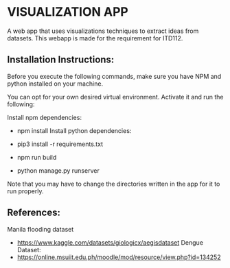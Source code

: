 
# VISUALIZATION APP

A web app that uses visualizations techniques to extract ideas from datasets. This webapp is made for the requirement for ITD112.

## Installation Instructions:

Before you execute the following commands, make sure you have NPM and python installed on your machine.

You can opt for your own desired virtual environment. Activate it and run the following:

Install npm dependencies:
* npm install
Install python dependencies:
* pip3 install -r requirements.txt




* npm run build
* python manage.py runserver

Note that you may have to change the directories written in the app for it to run properly.

## References:
Manila flooding dataset
* https://www.kaggle.com/datasets/giologicx/aegisdataset
Dengue Dataset:
* https://online.msuiit.edu.ph/moodle/mod/resource/view.php?id=134252